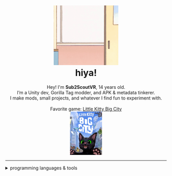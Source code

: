 <h1 align="center">
  <img src="https://github.com/iiDk-the-actual/iiDk-the-actual/blob/main/byebye.gif?raw=true" width="40%">
  <br>hiya!
</h1>

<p align="center">
Hey! I'm <b>Sub2ScoutVR</b>, 14 years old. <br>
I’m a Unity dev, Gorilla Tag modder, and APK & metadata tinkerer.<br>
I make mods, small projects, and whatever I find fun to experiment with.<br><br>
Favorite game: <a href="https://store.steampowered.com/app/1177980/Little_Kitty_Big_City/">Little Kitty Big City</a><br>
<img src="https://github.com/iiDk-the-actual/iiDk-the-actual/blob/main/lkbc.jpg?raw=true" width="20%">
</p>

---

<details>
  <summary>programming languages & tools</summary>
  <p align="center">  
    <a href="https://www.w3schools.com/cs/" target="_blank" rel="noreferrer">  
      <img src="https://raw.githubusercontent.com/devicons/devicon/master/icons/csharp/csharp-original.svg" alt="csharp" width="40" height="40"/>  
    </a>  
    <a href="https://www.w3schools.com/python/" target="_blank" rel="noreferrer">  
      <img src="https://raw.githubusercontent.com/devicons/devicon/master/icons/python/python-original.svg" alt="python" width="40" height="40"/>  
    </a>
    <a href="https://developer.android.com/studio" target="_blank" rel="noreferrer">  
      <img src="https://raw.githubusercontent.com/devicons/devicon/master/icons/android/android-original.svg" alt="android" width="40" height="40"/>  
    </a>
    <a href="https://unity.com/" target="_blank" rel="noreferrer">  
      <img src="https://raw.githubusercontent.com/devicons/devicon/master/icons/unity/unity-original.svg" alt="unity" width="40" height="40"/>  
    </a>
  </p>
